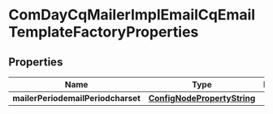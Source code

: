 
# ComDayCqMailerImplEmailCqEmailTemplateFactoryProperties

## Properties
Name | Type | Description | Notes
------------ | ------------- | ------------- | -------------
**mailerPeriodemailPeriodcharset** | [**ConfigNodePropertyString**](ConfigNodePropertyString.md) |  |  [optional]



